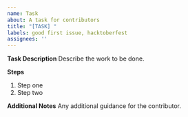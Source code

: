 ```yaml
---
name: Task
about: A task for contributors
title: "[TASK] "
labels: good first issue, hacktoberfest
assignees: ''
---
```


**Task Description**
Describe the work to be done.

**Steps**
1. Step one
2. Step two

**Additional Notes**
Any additional guidance for the contributor.
